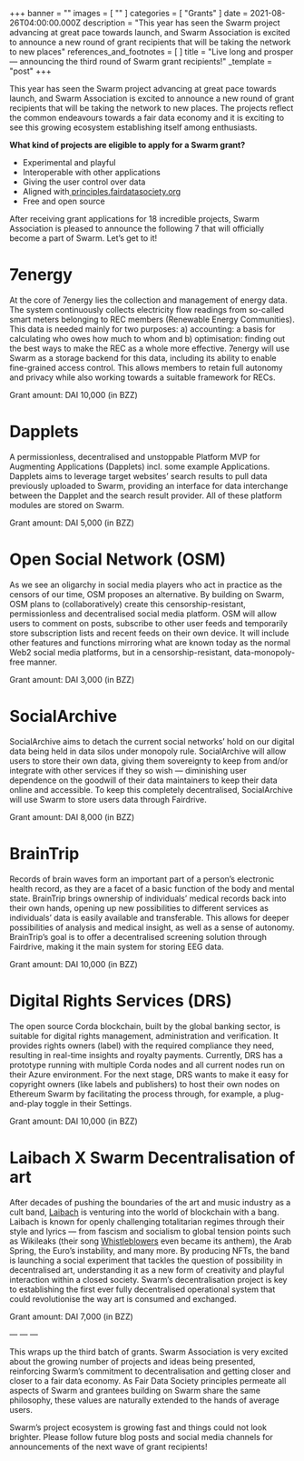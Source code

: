 +++
banner = ""
images = [ "" ]
categories = [ "Grants" ]
date = 2021-08-26T04:00:00.000Z
description = "This year has seen the Swarm project advancing at great pace towards launch, and Swarm Association is excited to announce a new round of grant recipients that will be taking the network to new places"
references_and_footnotes = [ ]
title = "Live long and prosper — announcing the third round of Swarm grant recipients!"
_template = "post"
+++

This year has seen the Swarm project advancing at great pace towards launch, and Swarm Association is excited to announce a new round of grant recipients that will be taking the network to new places. The projects reflect the common endeavours towards a fair data economy and it is exciting to see this growing ecosystem establishing itself among enthusiasts.

**What kind of projects are eligible to apply for a Swarm grant?**

- Experimental and playful
- Interoperable with other applications
- Giving the user control over data
- Aligned with[ principles.fairdatasociety.org](http://principles.fairdatasociety.org/)
- Free and open source

After receiving grant applications for 18 incredible projects, Swarm Association is pleased to announce the following 7 that will officially become a part of Swarm. Let’s get to it!

# 7energy

At the core of 7energy lies the collection and management of energy data. The system continuously collects electricity flow readings from so-called smart meters belonging to REC members (Renewable Energy Communities). This data is needed mainly for two purposes: a) accounting: a basis for calculating who owes how much to whom and b) optimisation: finding out the best ways to make the REC as a whole more effective. 7energy will use Swarm as a storage backend for this data, including its ability to enable fine-grained access control. This allows members to retain full autonomy and privacy while also working towards a suitable framework for RECs.

Grant amount: DAI 10,000 (in BZZ)

# Dapplets

A permissionless, decentralised and unstoppable Platform MVP for Augmenting Applications (Dapplets) incl. some example Applications. Dapplets aims to leverage target websites’ search results to pull data previously uploaded to Swarm, providing an interface for data interchange between the Dapplet and the search result provider. All of these platform modules are stored on Swarm.

Grant amount: DAI 5,000 (in BZZ)

# Open Social Network (OSM)

As we see an oligarchy in social media players who act in practice as the censors of our time, OSM proposes an alternative. By building on Swarm, OSM plans to (collaboratively) create this censorship-resistant, permissionless and decentralised social media platform. OSM will allow users to comment on posts, subscribe to other user feeds and temporarily store subscription lists and recent feeds on their own device. It will include other features and functions mirroring what are known today as the normal Web2 social media platforms, but in a censorship-resistant, data-monopoly-free manner.

Grant amount: DAI 3,000 (in BZZ)

# SocialArchive

SocialArchive aims to detach the current social networks’ hold on our digital data being held in data silos under monopoly rule. SocialArchive will allow users to store their own data, giving them sovereignty to keep from and/or integrate with other services if they so wish — diminishing user dependence on the goodwill of their data maintainers to keep their data online and accessible. To keep this completely decentralised, SocialArchive will use Swarm to store users data through Fairdrive.

Grant amount: DAI 8,000 (in BZZ)

# BrainTrip

Records of brain waves form an important part of a person’s electronic health record, as they are a facet of a basic function of the body and mental state. BrainTrip brings ownership of individuals’ medical records back into their own hands, opening up new possibilities to different services as individuals’ data is easily available and transferable. This allows for deeper possibilities of analysis and medical insight, as well as a sense of autonomy. BrainTrip’s goal is to offer a decentralised screening solution through Fairdrive, making it the main system for storing EEG data.

Grant amount: DAI 10,000 (in BZZ)

# Digital Rights Services (DRS)

The open source Corda blockchain, built by the global banking sector, is suitable for digital rights management, administration and verification. It provides rights owners (label) with the required compliance they need, resulting in real-time insights and royalty payments. Currently, DRS has a prototype running with multiple Corda nodes and all current nodes run on their Azure environment. For the next stage, DRS wants to make it easy for copyright owners (like labels and publishers) to host their own nodes on Ethereum Swarm by facilitating the process through, for example, a plug-and-play toggle in their Settings.

Grant amount: DAI 10,000 (in BZZ)

# Laibach X Swarm Decentralisation of art

After decades of pushing the boundaries of the art and music industry as a cult band, [Laibach](https://www.laibach.org/) is venturing into the world of blockchain with a bang. Laibach is known for openly challenging totalitarian regimes through their style and lyrics — from fascism and socialism to global tension points such as Wikileaks (their song [Whistleblowers](https://www.youtube.com/watch?v=c6Mx2mxpaCY) even became its anthem), the Arab Spring, the Euro’s instability, and many more. By producing NFTs, the band is launching a social experiment that tackles the question of possibility in decentralised art, understanding it as a new form of creativity and playful interaction within a closed society. Swarm’s decentralisation project is key to establishing the first ever fully decentralised operational system that could revolutionise the way art is consumed and exchanged.

Grant amount: DAI 7,000 (in BZZ)

— — —

This wraps up the third batch of grants. Swarm Association is very excited about the growing number of projects and ideas being presented, reinforcing Swarm’s commitment to decentralisation and getting closer and closer to a fair data economy. As Fair Data Society principles permeate all aspects of Swarm and grantees building on Swarm share the same philosophy, these values are naturally extended to the hands of average users.

Swarm’s project ecosystem is growing fast and things could not look brighter. Please follow future blog posts and social media channels for announcements of the next wave of grant recipients!
